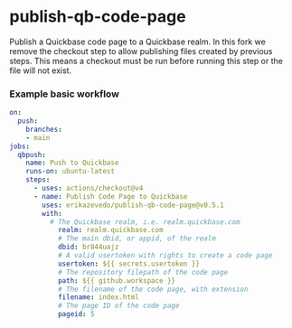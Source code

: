 # publish-qb-code-page
Publish a Quickbase code page to a Quickbase realm. In this fork we remove the checkout step to allow publishing files created by previous steps. This means a checkout must be run before running this step or the file will not exist.

### Example basic workflow

```yaml
on:
  push:
    branches:
    - main
jobs:
  qbpush:
    name: Push to Quickbase
    runs-on: ubuntu-latest
    steps:
      - uses: actions/checkout@v4
      - name: Publish Code Page to Quickbase
        uses: erikazevedo/publish-qb-code-page@v0.5.1
        with:
          # The Quickbase realm, i.e. realm.quickbase.com
            realm: realm.quickbase.com
            # The main dbid, or appid, of the realm
            dbid: br844uajz
            # A valid usertoken with rights to create a code page
            usertoken: ${{ secrets.usertoken }}
            # The repository filepath of the code page
            path: ${{ github.workspace }}
            # The filename of the code page, with extension
            filename: index.html
            # The page ID of the code page
            pageid: 5
```
